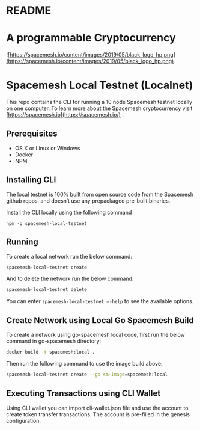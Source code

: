 # README

# A programmable Cryptocurrency

![https://spacemesh.io/content/images/2019/05/black_logo_hp.png](https://spacemesh.io/content/images/2019/05/black_logo_hp.png)

# Spacemesh Local Testnet (Localnet)

This repo contains the CLI for running a 10 node Spacemesh testnet locally on one computer. To learn more about the Spacemesh cryptocurrency visit [https://spacemesh.io](https://spacemesh.io/) .

## Prerequisites

- OS X or Linux or Windows
- Docker
- NPM

## Installing CLI

The local testnet is 100% built from open source code from the Spacemesh github repos, and doesn’t use any prepackaged pre-built binaries.

Install the CLI locally using the following command

```
npm -g spacemesh-local-testnet
```

## Running

To create a local network run the below command:

```bash
spacemesh-local-testnet create
```

And to delete the network run the below command:

```bash
spacemesh-local-testnet delete
```

You can enter `spacemesh-local-testnet —-help` to see the available options. 

## Create Network using Local Go Spacemesh Build

To create a network using go-spacemesh local code, first run the below command in go-spacemesh directory:

```bash
docker build -t spacemesh:local .
```

Then run the following command to use the image build above:

```bash
spacemesh-local-testnet create --go-sm-image=spacemesh:local
```

## Executing Transactions using CLI Wallet

Using CLI wallet you can import cli-wallet.json file and use the account to create token transfer transactions. The account is pre-filled in the genesis configuration.